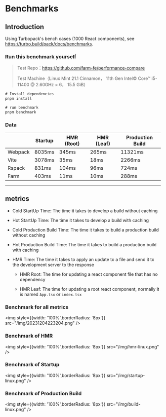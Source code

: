 # Benchmarks

## Introduction

Using Turbopack's bench cases (1000 React components), see https://turbo.build/pack/docs/benchmarks.

### Run this benchmark yourself

> Test Repo：https://github.com/farm-fe/performance-compare
>
> Test Machine（Linux Mint 21.1 Cinnamon， 11th Gen Intel© Core™ i5-11400 @ 2.60GHz × 6， 15.5 GiB）

```ts
# Install dependencies
pnpm install

# run benchmark
pnpm benchmark
```

### Data

|         | **Startup** | **HMR (Root)** | **HMR (Leaf)** | **Production Build** |
| ------- | ----------- | -------------- | -------------- | -------------------- |
| Webpack | 8035ms      | 345ms          | 265ms          | 11321ms              |
| Vite    | 3078ms      | 35ms           | 18ms           | 2266ms               |
| Rspack  | 831ms       | 104ms          | 96ms           | 724ms                |
| Farm    | 403ms       | 11ms           | 10ms           | 288ms                |

---

## metrics

- Cold StartUp Time: The time it takes to develop a build without caching

- Hot StartUp Time: The time it takes to develop a build with caching

- Cold Production Build Time: The time it takes to build a production build without caching

- Hot Production Build Time: The time it takes to build a production build with caching

- HMR Time: The time it takes to apply an update to a file and send it to the development server to the response

  - HMR Root: The time for updating a react component file that has no dependency

  - HMR Leaf: The time for updating a root react component, normally it is named `App.tsx` or `index.tsx`

### Benchmark for all metrics

<!-- ![performance](/img/20231204223204.png) -->

<img style={{width: '100%',borderRadius: '8px'}} src="/img/20231204223204.png" />

### Benchmark of HMR

<!-- ![performance](/img/hmr-linux.png) -->

<img style={{width: '100%',borderRadius: '8px'}} src="/img/hmr-linux.png" />

### Benchmark of Startup

<!-- ![performance](/img/startup-linux.png) -->

<img style={{width: '100%',borderRadius: '8px'}} src="/img/startup-linux.png" />

### Benchmark of Production Build

<!-- ![performance](/img/build-linux.png) -->

<img style={{width: '100%',borderRadius: '8px'}} src="/img/build-linux.png" />
